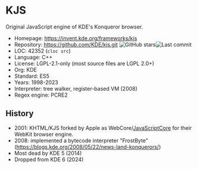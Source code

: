 # KJS

Original JavaScript engine of KDE's Konqueror browser.

* Homepage:     https://invent.kde.org/frameworks/kjs
* Repository:   https://github.com/KDE/kjs.git <img src="https://img.shields.io/github/stars/KDE/kjs?label=&style=flat-square" alt="GitHub stars" title="GitHub stars"><img src="https://img.shields.io/github/last-commit/KDE/kjs?label=&style=flat-square" alt="Last commit" title="Last commit">
* LOC:          42352 (`cloc src`)
* Language:     C++
* License:      LGPL-2.1-only (most source files are LGPL 2.0+)
* Org:          KDE
* Standard:     ES5
* Years:        1998-2023
* Interpreter:  tree walker, register-based VM (2008)
* Regex engine: PCRE2

## History

* 2001: KHTML/KJS forked by Apple as WebCore/[JavaScriptCore](jsc.md) for their WebKit browser engine.
* 2008: implemented a bytecode interpreter "FrostByte" (https://blogs.kde.org/2008/05/22/news-land-konquerors/)
* Most dead by KDE 5 (2014)
* Dropped from KDE 6 (2024)
